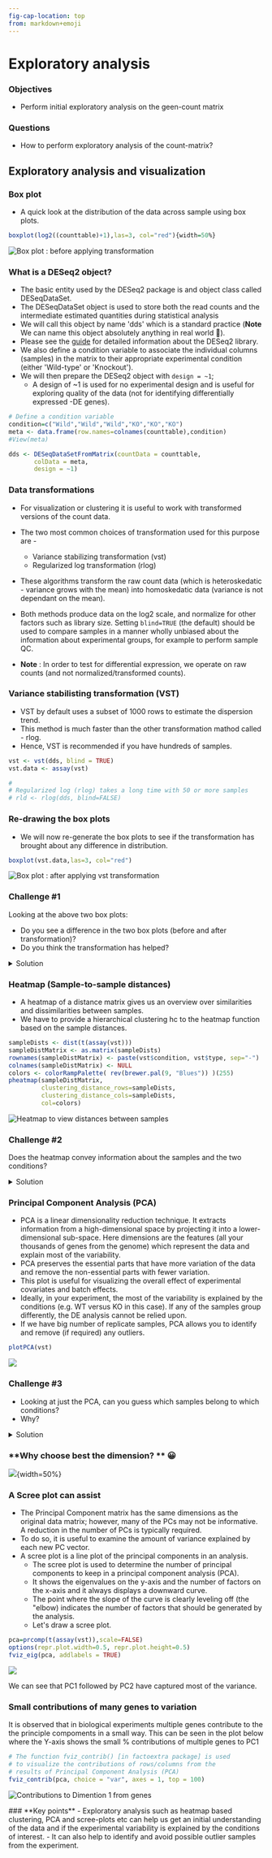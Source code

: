 ```yaml
---
fig-cap-location: top
from: markdown+emoji
---
```



# **Exploratory analysis**

<div class="objectives">  

### **Objectives**

- Perform initial exploratory analysis on the geen-count matrix
</div>  

<div class="questions">

### **Questions**
- How to perform exploratory analysis of the count-matrix?
</div>  


## **Exploratory analysis and visualization**

### **Box plot**

- A quick look at the distribution of the data across sample using box plots.

```r
boxplot(log2((counttable)+1),las=3, col="red"){width=50%}
```


![Box plot : before applying transformation](/fig/box_plot_orig.png)



### **What is a DESeq2 object?**

- The basic entity used by the DESeq2 package is and object class called DESeqDataSet.
- The DESeqDataSet object is used to store both the read counts and the intermediate estimated quantities during statistical analysis 
- We will call this object by name 'dds' which is a standard practice (**Note** We can name this object absolutely anything in real world 🙂).
- Please see the [guide](http://bioconductor.org/packages/release/bioc/vignettes/DESeq2/inst/doc/DESeq2.html) for detailed information about the DESeq2 library.
- We also define a condition variable to associate the individual columns (samples) in the matrix to their appropriate experimental condition (either 'Wild-type' or 'Knockout').
- We will then prepare the DESeq2 object with `design = ~1`; 
   - A design of ~1 is used for no experimental design and is useful for exploring quality of the data (not for identifying differentially expressed -DE genes).

```r
# Define a condition variable 
condition=c("Wild","Wild","Wild","KO","KO","KO")
meta <- data.frame(row.names=colnames(counttable),condition)
#View(meta)

dds <- DESeqDataSetFromMatrix(countData = counttable, 
       colData = meta, 
       design = ~1)
```

### **Data transformations**

- For visualization or clustering it is useful to work with transformed versions of the count data.
- The two most common choices of transformation used for this purpose are -
   - Variance stabilizing transformation (vst)
   - Regularized log transformation (rlog)
- These algorithms transform the raw count data (which is heteroskedatic - variance grows with the mean) into homoskedatic data (variance is not dependant on the mean). 
- Both methods produce data on the log2 scale, and normalize for other factors such as library size. Setting `blind=TRUE` (the default) should be used to compare samples in a manner wholly unbiased about the information about experimental groups, for example to perform sample QC. 

- **Note** : In order to test for differential expression, we operate on raw counts (and not normalized/transformed counts).


### **Variance stabilisting transformation (VST)**
- VST by default uses a subset of 1000 rows to estimate the dispersion trend. 
- This method is much faster than the other transformation mathod called - rlog.
- Hence, VST is recommended if you have hundreds of samples.

```r
vst <- vst(dds, blind = TRUE)
vst.data <- assay(vst)

# 
# Regularized log (rlog) takes a long time with 50 or more samples
# rld <- rlog(dds, blind=FALSE)

```


### **Re-drawing the box plots**

- We will now re-generate the box plots to see if the transformation has brought about any difference in distribution.

```r
boxplot(vst.data,las=3, col="red")
```

![Box plot : after applying vst transformation](/fig/box_plot_transformed.png)


<div class="challenge">

### **Challenge #1**

Looking at the above two box plots:

- Do you see a difference in the two box plots (before and after transformation)?
- Do you think the transformation has helped?

<details>
<summary>Solution</summary>

This is my solution

</details>
</div>  


### **Heatmap (Sample-to-sample distances)**

- A heatmap of a distance matrix gives us an overview over similarities and dissimilarities between samples. 
- We have to provide a hierarchical clustering hc to the heatmap function based on the sample distances.

```r
sampleDists <- dist(t(assay(vst)))
sampleDistMatrix <- as.matrix(sampleDists)
rownames(sampleDistMatrix) <- paste(vst$condition, vst$type, sep="-")
colnames(sampleDistMatrix) <- NULL
colors <- colorRampPalette( rev(brewer.pal(9, "Blues")) )(255)
pheatmap(sampleDistMatrix,
         clustering_distance_rows=sampleDists,
         clustering_distance_cols=sampleDists,
         col=colors)
```
![Heatmap to view distances between samples](/fig/Heatmap_sample_distances.png) 



<div class="challenge">

### **Challenge #2**

Does the heatmap convey information about the samples and the two conditions?


<details>
<summary>Solution</summary>

- The WT samples cluster together.
- One of the KO samples is a bit distant to it's replicates.


</details>
</div>  


### **Principal Component Analysis (PCA)**

- PCA is a linear dimensionality reduction technique. It extracts information from a high-dimensional space by projecting it into a lower-dimensional sub-space. Here dimensions are the features (all your thousands of genes from the genome) which represent the data and explain most of the variability.
- PCA preserves the essential parts that have more variation of the data and remove the non-essential parts with fewer variation.
- This plot is useful for visualizing the overall effect of experimental covariates and batch effects.
- Ideally, in your experiment, the most of the variability is explained by the conditions (e.g. WT versus KO in this case). If any of the samples group differently, the DE analysis cannot be relied upon. 
- If we have big number of replicate samples, PCA allows you to identify and remove (if required) any outliers.

```r
plotPCA(vst)
```

![](/fig/PCA_noLegend.png) 

<div class="challenge">

### **Challenge #3**

- Looking at just the PCA, can you guess which samples belong to which conditions?
- Why?

<details>
<summary>Solution</summary>

```r
plotPCA(vst)+ theme(legend.position = "none")
```

![](/fig/PCA.png) 

</details>
</div>  


### **Why choose best the dimension? **  :grinning:

![](/fig/Prince_William_dimensionality.png){width=50%} 


  
### **A Scree plot can assist**

- The Principal Component matrix has the same dimensions as the original data matrix; however, many of the PCs may not be informative. A reduction in the number of PCs is typically required. 
- To do so, it is useful to examine the amount of variance explained by each new PC vector.
- A scree plot is a line plot of the principal components in an analysis. 
  - The scree plot is used to determine the number of principal components to keep in a principal component analysis (PCA).
  - It shows the eigenvalues on the y-axis and the number of factors on the x-axis and it always displays a downward curve.
  - The point where the slope of the curve is clearly leveling off (the "elbow) indicates the number of factors that should be generated by the analysis.
  - Let's draw a scree plot.
  
```r
pca=prcomp(t(assay(vst)),scale=FALSE)
options(repr.plot.width=0.5, repr.plot.height=0.5)
fviz_eig(pca, addlabels = TRUE)
```


![](/fig/scree_plot.png) 
  
We can see that PC1 followed by PC2 have captured most of the variance.

### **Small contributions of many genes to variation**
It is observed that in biological experiments multiple genes contribute to the the principle compoments in a small way. This can be seen in the plot below where the Y-axis shows the small % contributions of multiple genes to PC1

```r
# The function fviz_contrib() [in factoextra package] is used 
# to visualize the contributions of rows/columns from the 
# results of Principal Component Analysis (PCA)
fviz_contrib(pca, choice = "var", axes = 1, top = 100)
```


![Contributions to Dimention 1 from genes](/fig/PCA1_gene_contributions.png)


<div class="keypoints">
### **Key points**
-   Exploratory analysis such as heatmap based clustering, PCA and scree-plots etc can help us get an initial understanding of the data and if the experimental variability is explained by the conditions of interest.
-   It can also help to identify and avoid possible outlier samples from the experiment.
</div>
